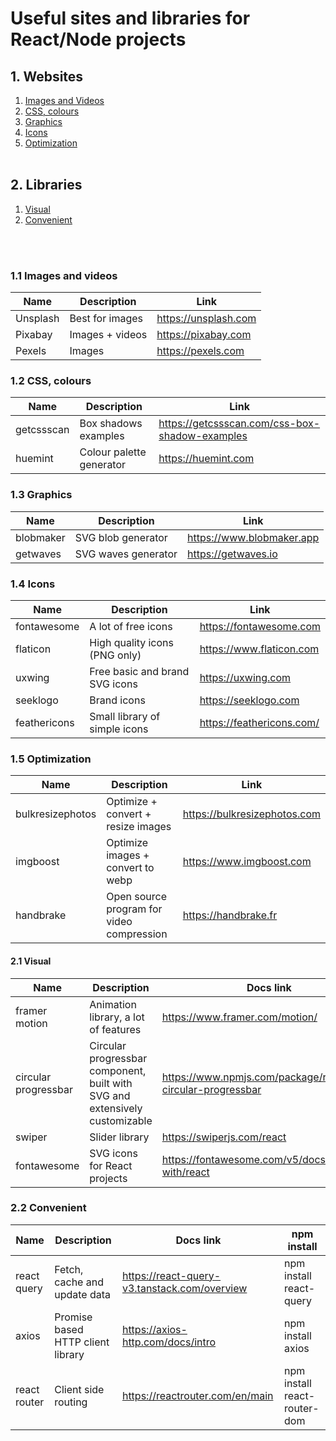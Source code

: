 <h1>Useful sites and libraries for React/Node projects</h1>

## **1. Websites**

1. [Images and Videos](#11-images-and-videos)
2. [CSS, colours](#12-css-colours)
3. [Graphics](#13-graphics)
4. [Icons](#14-icons)
5. [Optimization](#15-optimization)
   <br />
   <br />

## **2. Libraries**

1. [Visual](#21-visual)
2. [Convenient](#22-convenient)

<br />
<br />

### 1.1 Images and videos


| Name     | Description     | Link                 |
| ---------- | ----------------- | ---------------------- |
| Unsplash | Best for images | https://unsplash.com |
| Pixabay  | Images + videos | https://pixabay.com  |
| Pexels   | Images          | https://pexels.com   |

### 1.2 CSS, colours


| Name       | Description              | Link                                           |
| ------------ | -------------------------- | ------------------------------------------------ |
| getcssscan | Box shadows examples     | https://getcssscan.com/css-box-shadow-examples |
| huemint    | Colour palette generator | https://huemint.com                            |

### 1.3 Graphics


| Name      | Description         | Link                      |
| ----------- | --------------------- | --------------------------- |
| blobmaker | SVG blob generator  | https://www.blobmaker.app |
| getwaves  | SVG waves generator | https://getwaves.io       |

### 1.4 Icons


| Name         | Description                    | Link                      |
| -------------- | -------------------------------- | --------------------------- |
| fontawesome  | A lot of free icons            | https://fontawesome.com   |
| flaticon     | High quality icons (PNG only)  | https://www.flaticon.com  |
| uxwing       | Free basic and brand SVG icons | https://uxwing.com        |
| seeklogo     | Brand icons                    | https://seeklogo.com      |
| feathericons | Small library of simple icons  | https://feathericons.com/ |

### 1.5 Optimization


| Name             | Description                               | Link                         |
| ------------------ | ------------------------------------------- | ------------------------------ |
| bulkresizephotos | Optimize + convert + resize images        | https://bulkresizephotos.com |
| imgboost         | Optimize images + convert to webp         | https://www.imgboost.com     |
| handbrake        | Open source program for video compression | https://handbrake.fr         |

#### 2.1 Visual


| Name                 | Description                                                                 | Docs link                                                | npm install                                       |
| ---------------------- | ----------------------------------------------------------------------------- | ---------------------------------------------------------- | --------------------------------------------------- |
| framer motion        | Animation library, a lot of features                                        | https://www.framer.com/motion/                           | npm install framer-motion                         |
| circular progressbar | Circular progressbar component, built with SVG and extensively customizable | https://www.npmjs.com/package/react-circular-progressbar | npm install --save react-circular-progressbar     |
| swiper               | Slider library                                                              | https://swiperjs.com/react                               | npm install swiper                                |
| fontawesome          | SVG icons for React projects                                                | https://fontawesome.com/v5/docs/web/use-with/react       | npm install --save @fortawesome/react-fontawesome |

### 2.2 Convenient


| Name         | Description                       | Docs link                                    | npm install             |
| -------------- | ----------------------------------- | ---------------------------------------------- | ------------------------- |
| react query  | Fetch, cache and update data      | https://react-query-v3.tanstack.com/overview | npm install react-query |
| axios        | Promise based HTTP client library | https://axios-http.com/docs/intro            | npm install axios       |
| react router | Client side routing               | https://reactrouter.com/en/main              | npm install react-router-dom                  |
